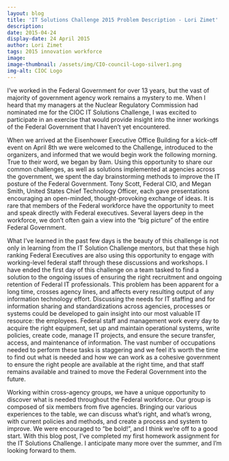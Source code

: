 ```yaml
---
layout: blog
title: 'IT Solutions Challenge 2015 Problem Description - Lori Zimet'
description:
date: 2015-04-24
display-date: 24 April 2015
author: Lori Zimet
tags: 2015 innovation workforce
image:
image-thumbnail: /assets/img/CIO-council-Logo-silver1.png
img-alt: CIOC Logo
---
```

I’ve worked in the Federal Government for over 13 years, but the vast of majority of government agency work remains a mystery to me. When I heard that my managers at the Nuclear Regulatory Commission had nominated me for the CIOC IT Solutions Challenge, I was excited to participate in an exercise that would provide insight into the inner workings of the Federal Government that I haven’t yet encountered.

When we arrived at the Eisenhower Executive Office Building for a kick-off event on April 8th we were welcomed to the Challenge, introduced to the organizers, and informed that we would begin work the following morning. True to their word, we began by 9am. Using this opportunity to share our common challenges, as well as solutions implemented at agencies across the government, we spent the day brainstorming methods to improve the IT posture of the Federal Government. Tony Scott, Federal CIO, and Megan Smith, United States Chief Technology Officer, each gave presentations encouraging an open-minded, thought-provoking exchange of ideas. It is rare that members of the Federal workforce have the opportunity to meet and speak directly with Federal executives. Several layers deep in the workforce, we don’t often gain a view into the “big picture” of the entire Federal Government.

What I’ve learned in the past few days is the beauty of this challenge is not only in learning from the IT Solution Challenge mentors, but that these high ranking Federal Executives are also using this opportunity to engage with working-level federal staff through these discussions and workshops. I have ended the first day of this challenge on a team tasked to find a solution to the ongoing issues of ensuring the right recruitment and ongoing retention of Federal IT professionals. This problem has been apparent for a long time, crosses agency lines, and affects every resulting output of any information technology effort. Discussing the needs for IT staffing and for information sharing and standardizations across agencies, processes or systems could be developed to gain insight into our most valuable IT resource: the employees. Federal staff and management work every day to acquire the right equipment, set up and maintain operational systems, write policies, create code, manage IT projects, and ensure the secure transfer, access, and maintenance of information. The vast number of occupations needed to perform these tasks is staggering and we feel it’s worth the time to find out what is needed and how we can work as a cohesive government to ensure the right people are available at the right time, and that staff remains available and trained to move the Federal Government into the future.

Working within cross-agency groups, we have a unique opportunity to discover what is needed throughout the Federal workforce. Our group is composed of six members from five agencies. Bringing our various experiences to the table, we can discuss what’s right, and what’s wrong, with current policies and methods, and create a process and system to improve. We were encouraged to “be bold!”, and I think we’re off to a good start. With this blog post, I’ve completed my first homework assignment for the IT Solutions Challenge. I anticipate many more over the summer, and I’m looking forward to them.

